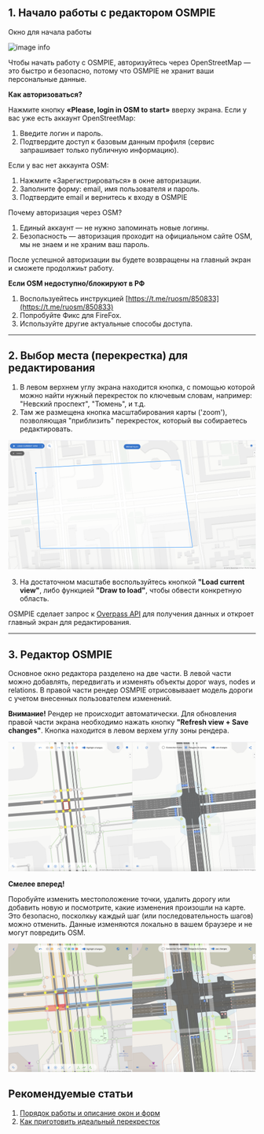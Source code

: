 
## 1. Начало работы с редактором OSMPIE


Окно для начала работы

![image info](./img/screen1.png)

Чтобы начать работу с OSMPIE, авторизуйтесь через OpenStreetMap — это быстро и безопасно, потому что OSMPIE не хранит ваши персональные данные.

**Как авторизоваться?**

Нажмите кнопку **«Please, login in OSM to start»** вверху экрана.
Если у вас уже есть аккаунт OpenStreetMap:
1. Введите логин и пароль.
2. Подтвердите доступ к базовым данным профиля (сервис запрашивает только публичную информацию).

Если у вас нет аккаунта OSM:
1. Нажмите «Зарегистрироваться» в окне авторизации.
2. Заполните форму: email, имя пользователя и пароль.
3. Подтвердите email и вернитесь к входу в OSMPIE

Почему авторизация через OSM?

1. Единый аккаунт — не нужно запоминать новые логины.
2. Безопасность — авторизация проходит на официальном сайте OSM, мы не знаем и не храним ваш пароль.


После успешной авторизации вы будете возвращены на главный экран и сможете продолжиьт работу.

**Если OSM недоступно/блокируют в РФ**
 
1. Воспользуейтесь инструкцией [https://t.me/ruosm/850833](https://t.me/ruosm/850833)
2. Попробуйте Фикс для FireFox.
3. Используйте другие актуальные способы доступа.

---

## 2. Выбор места (перекрестка) для редактирования

1. В левом верхнем углу экрана находится кнопка, с помощью которой можно найти нужный перекресток по ключевым словам, например: "Невский проспект", "Тюмень", и т.д.
2. Там же размещена кнопка масштабирования карты ('zoom'), позволяющая "приблизить" перекресток, который вы собираетесь редактировать.

![image info](./img/screen2.png)

3. На достаточном масштабе воспользуйтесь кнопкой  **"Load current view"**, либо функцией **"Draw to load"**, чтобы обвести конкретную область.

OSMPIE сделает запрос к [Overpass API](https://wiki.openstreetmap.org/wiki/Overpass_API) для получения данных и откроет главный экран для редактирования.

---

## 3. Редактор OSMPIE

Основное окно редактора разделено на две части. В левой части можно добавлять, передвигать и изменять объекты дорог ways, nodes и relations. В правой части рендер OSMPIE отрисовываает модель дороги с учетом внесенных пользователем изменений.

**Внимание!** Рендер не происходит автоматически. Для обновления правой части экрана необходимо нажать кнопку **"Refresh view + Save changes"**. Кнопка находится в левом верхем углу зоны рендера.

![image info](./img/screen3.png)

**Смелее вперед!**

Поробуйте изменить местоположение точки, удалить дорогу или добавить новую и посмотрите, какие изменения произошли на карте. Это безопасно, посколкьу каждый шаг (или последовательность шагов) можно отменить. Данные изменяются локально в вашем браузере и не могут повредить OSM. 
  
![image info](./img/screen3a.png)

## Рекомендуемые статьи

1. [Порядок работы и описание окон и форм](./workflow.and.forms.md)
2. [Как приготовить идеальный перекресток](./perfect.junction.md)

